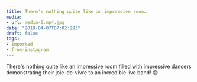 ```yaml
---
title: There's nothing quite like an impressive room…
media:
- url: media-0.mp4.jpg
date: "2019-04-07T07:02:29Z"
draft: false
tags:
- imported
- from-instagram
---
```

There's nothing quite like an impressive room filled with impressive dancers demonstrating their joie-de-vivre to an incredible live band! 😊
